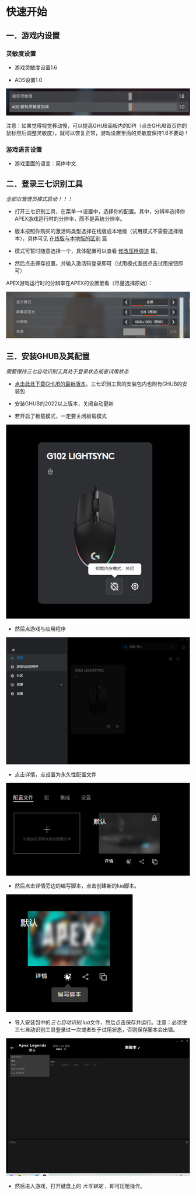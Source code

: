 # 快速开始
## 一．游戏内设置
### 灵敏度设置
- 游戏灵敏度设置1.6

- ADS设置1.0

![灵敏度设置](../image/quickstart/image1.png "示例")

注意：如果觉得视觉移动慢，可以提高GHUB面板内的DPI（点击GHUB首页你的鼠标然后调整灵敏度），就可以恢复正常，游戏设置里面的灵敏度保持1.6不要动！

### 游戏语言设置
- 游戏里面的语言：简体中文

## 二．登录三七识别工具
_全部以管理员模式启动！！！_

- 打开三七识别工具，在菜单——>设置中，选择你的配置。其中，分辨率选择你APEX游戏运行时的分辨率，而不是系统分辨率。

- 版本按照你购买的激活码类型选择在线版或本地版（试用模式不需要选择版本），具体可见 [在线版与本地版的区别](/introduction/difference) 篇

- 模式可暂时随意选择一个，具体配置可以查看 [修改压枪弹道](/Advanced/change_mode) 篇。

- 然后点击保存设置，并输入激活码登录即可（试用模式直接点击试用按钮即可）

APEX游戏运行时的分辨率在APEX的设置里看（尽量选择原始）：

![分辨率设置](../image/quickstart/image2.png "示例")

## 三．安装GHUB及其配置
_需要保持三七自动识别工具处于登录状态或者试用状态_

- [点击此处下载GHUB的最新版本](https://www.logitechg.com/zh-cn/innovation/g-hub.html)，三七识别工具的安装包内也附有GHUB的安装包

- 安装GHUB的2022以上版本，关闭自动更新

- 若开启了板载模式，一定要关闭板载模式

![关闭板载模式](../image/quickstart/image7.png "示例")

- 然后点游戏与应用程序

![点游戏与应用程序](../image/quickstart/image3.png "示例")

- 点击详情，点设置为永久性配置文件

![点设置为永久性配置文件](../image/quickstart/image4.png "示例")

- 然后点击详情旁边的编写脚本，点击创建新的lua脚本。

![点编写脚本](../image/quickstart/image5.png "示例")

- 导入安装包中的*三七自动识别.lua*文件，然后点击保存并运行。注意：必须使三七自动识别工具登录过一次或者处于试用状态，否则保存脚本会出错。

![点编写脚本](../image/quickstart/image6.png "示例")

- 然后进入游戏，打开键盘上的 *大写锁定* ，即可压枪操作。
